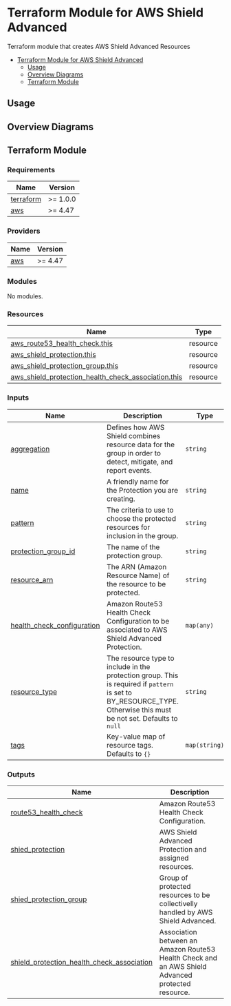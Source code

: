 # Terraform Module for AWS Shield Advanced

Terraform module that creates AWS Shield Advanced Resources

- [Terraform Module for AWS Shield Advanced](#terraform-module-for-aws-shield-advanced)
  - [Usage](#usage)
  - [Overview Diagrams](#overview-diagrams)
  - [Terraform Module](#terraform-module)

## Usage

## Overview Diagrams

## Terraform Module

### Requirements

| Name | Version |
|------|---------|
| <a name="requirement_terraform"></a> [terraform](#requirement\_terraform) | >= 1.0.0 |
| <a name="requirement_aws"></a> [aws](#requirement\_aws) | >= 4.47 |

### Providers

| Name | Version |
|------|---------|
| <a name="provider_aws"></a> [aws](#provider\_aws) | >= 4.47 |

### Modules

No modules.

### Resources

| Name | Type |
|------|------|
| [aws_route53_health_check.this](https://registry.terraform.io/providers/hashicorp/aws/latest/docs/resources/route53_health_check) | resource |
| [aws_shield_protection.this](https://registry.terraform.io/providers/hashicorp/aws/latest/docs/resources/shield_protection) | resource |
| [aws_shield_protection_group.this](https://registry.terraform.io/providers/hashicorp/aws/latest/docs/resources/shield_protection_group) | resource |
| [aws_shield_protection_health_check_association.this](https://registry.terraform.io/providers/hashicorp/aws/latest/docs/resources/shield_protection_health_check_association) | resource |

### Inputs

| Name | Description | Type | Default | Required |
|------|-------------|------|---------|:--------:|
| <a name="input_aggregation"></a> [aggregation](#input\_aggregation) | Defines how AWS Shield combines resource data for the group in order to detect, mitigate, and report events. | `string` | n/a | yes |
| <a name="input_name"></a> [name](#input\_name) | A friendly name for the Protection you are creating. | `string` | n/a | yes |
| <a name="input_pattern"></a> [pattern](#input\_pattern) | The criteria to use to choose the protected resources for inclusion in the group. | `string` | n/a | yes |
| <a name="input_protection_group_id"></a> [protection\_group\_id](#input\_protection\_group\_id) | The name of the protection group. | `string` | n/a | yes |
| <a name="input_resource_arn"></a> [resource\_arn](#input\_resource\_arn) | The ARN (Amazon Resource Name) of the resource to be protected. | `string` | n/a | yes |
| <a name="input_health_check_configuration"></a> [health\_check\_configuration](#input\_health\_check\_configuration) | Amazon Route53 Health Check Configuration to be associated to AWS Shield Advanced Protection. | `map(any)` | `null` | no |
| <a name="input_resource_type"></a> [resource\_type](#input\_resource\_type) | The resource type to include in the protection group. This is required if `pattern` is set to BY\_RESOURCE\_TYPE. Otherwise this must be not set. Defaults to `null` | `string` | `null` | no |
| <a name="input_tags"></a> [tags](#input\_tags) | Key-value map of resource tags. Defaults to `{}` | `map(string)` | `{}` | no |

### Outputs

| Name | Description |
|------|-------------|
| <a name="output_route53_health_check"></a> [route53\_health\_check](#output\_route53\_health\_check) | Amazon Route53 Health Check Configuration. |
| <a name="output_shied_protection"></a> [shied\_protection](#output\_shied\_protection) | AWS Shield Advanced Protection and assigned resources. |
| <a name="output_shied_protection_group"></a> [shied\_protection\_group](#output\_shied\_protection\_group) | Group of protected resources to be collectivelly handled by AWS Shield Advanced. |
| <a name="output_shield_protection_health_check_association"></a> [shield\_protection\_health\_check\_association](#output\_shield\_protection\_health\_check\_association) | Association between an Amazon Route53 Health Check and an AWS Shield Advanced protected resource. |
